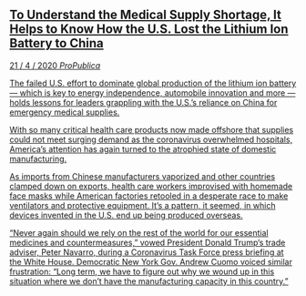 <a class='link' href='https://archive.vn/zRXhY'>
<article>

## To Understand the Medical Supply Shortage, It Helps to Know How the U.S. Lost the Lithium Ion Battery to China

<time datetime=2020-04-21>21 / 4 / 2020</time>
<em class='source'>ProPublica</em>

The failed U.S. effort to dominate global production of the lithium ion battery
— which is key to energy independence, automobile innovation and more — holds
lessons for leaders grappling with the U.S.’s reliance on China for emergency
medical supplies.

With so many critical health care products now made offshore that supplies
could not meet surging demand as the coronavirus overwhelmed hospitals,
America’s attention has again turned to the atrophied state of domestic
manufacturing.

As imports from Chinese manufacturers vaporized and other countries clamped
down on exports, health care workers improvised with homemade face masks while
American factories retooled in a desperate race to make ventilators and
protective equipment. It’s a pattern, it seemed, in which devices invented in
the U.S. end up being produced overseas.

“Never again should we rely on the rest of the world for our essential
medicines and countermeasures,” vowed President Donald Trump’s trade adviser,
Peter Navarro, during a Coronavirus Task Force press briefing at the White
House. Democratic New York Gov. Andrew Cuomo voiced similar frustration: “Long
term, we have to figure out why we wound up in this situation where we don’t
have the manufacturing capacity in this country.”

</article>
</a>
